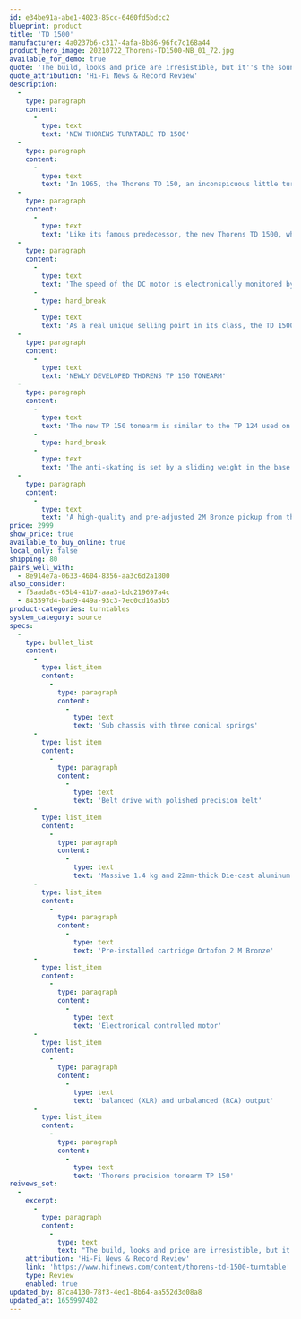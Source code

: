```yaml
---
id: e34be91a-abe1-4023-85cc-6460fd5bdcc2
blueprint: product
title: 'TD 1500'
manufacturer: 4a0237b6-c317-4afa-8b86-96fc7c168a44
product_hero_image: 20210722_Thorens-TD1500-NB_01_72.jpg
available_for_demo: true
quote: 'The build, looks and price are irresistible, but it''s the sound quality that will delight those seeking an amalgam of vintage and modern.'
quote_attribution: 'Hi-Fi News & Record Review'
description:
  -
    type: paragraph
    content:
      -
        type: text
        text: 'NEW THORENS TURNTABLE TD 1500'
  -
    type: paragraph
    content:
      -
        type: text
        text: 'In 1965, the Thorens TD 150, an inconspicuous little turntable, came on the market and thus started a technical revolution in record player manufacturing. For the first time, a spring-suspended sub-chassis with an inner platter driven by a flat belt was used in a mass-produced unit. The principle proved to be very successful and found many imitators in the years since.'
  -
    type: paragraph
    content:
      -
        type: text
        text: 'Like its famous predecessor, the new Thorens TD 1500, which will be operated purely manually, features a sub-chassis that decouples the turntable and tonearm shelf from the motor and frame by means of three conical springs. In contrast to the TD 150, these springs can be adjusted from above through corresponding holes in the platter, which makes correct adjustment much easier.'
  -
    type: paragraph
    content:
      -
        type: text
        text: 'The speed of the DC motor is electronically monitored by an incremental encoder and deviations, e.g. caused by a broom, are automatically corrected. This also enables very good wow and flutter values.'
      -
        type: hard_break
      -
        type: text
        text: 'As a real unique selling point in its class, the TD 1500 has XLR outputs in addition to the usual pair of RCA jacks, thus enabling true balanced operation with a suitable MC cartridge.'
  -
    type: paragraph
    content:
      -
        type: text
        text: 'NEWLY DEVELOPED THORENS TP 150 TONEARM'
  -
    type: paragraph
    content:
      -
        type: text
        text: 'The new TP 150 tonearm is similar to the TP 124 used on the new TD 124 DD. It has an effective mass of 14 grams, is adjustable in height and azimuth and is equipped with a standard SME connector, so headshells can easily be switched or other cartridges mounted.'
      -
        type: hard_break
      -
        type: text
        text: 'The anti-skating is set by a sliding weight in the base of the arm, which is adjusted on a nylon thread guided over a ruby bearing.'
  -
    type: paragraph
    content:
      -
        type: text
        text: 'A high-quality and pre-adjusted 2M Bronze pickup from the Danish pickup specialist Ortofon, is also supplied as standard. This proves to be a perfect playing partner due to its naked diamond with Fine Line cut.'
price: 2999
show_price: true
available_to_buy_online: true
local_only: false
shipping: 80
pairs_well_with:
  - 8e914e7a-0633-4604-8356-aa3c6d2a1800
also_consider:
  - f5aada8c-65b4-41b7-aaa3-bdc219697a4c
  - 843597d4-bad9-449a-93c3-7ec0cd16a5b5
product-categories: turntables
system_category: source
specs:
  -
    type: bullet_list
    content:
      -
        type: list_item
        content:
          -
            type: paragraph
            content:
              -
                type: text
                text: 'Sub chassis with three conical springs'
      -
        type: list_item
        content:
          -
            type: paragraph
            content:
              -
                type: text
                text: 'Belt drive with polished precision belt'
      -
        type: list_item
        content:
          -
            type: paragraph
            content:
              -
                type: text
                text: 'Massive 1.4 kg and 22mm-thick Die-cast aluminum platter'
      -
        type: list_item
        content:
          -
            type: paragraph
            content:
              -
                type: text
                text: 'Pre-installed cartridge Ortofon 2 M Bronze'
      -
        type: list_item
        content:
          -
            type: paragraph
            content:
              -
                type: text
                text: 'Electronical controlled motor'
      -
        type: list_item
        content:
          -
            type: paragraph
            content:
              -
                type: text
                text: 'balanced (XLR) and unbalanced (RCA) output'
      -
        type: list_item
        content:
          -
            type: paragraph
            content:
              -
                type: text
                text: 'Thorens precision tonearm TP 150'
reivews_set:
  -
    excerpt:
      -
        type: paragraph
        content:
          -
            type: text
            text: "The build, looks and price are irresistible, but it's the sound quality that will delight those seeking an amalgam of vintage and modern.\_"
    attribution: 'Hi-Fi News & Record Review'
    link: 'https://www.hifinews.com/content/thorens-td-1500-turntable'
    type: Review
    enabled: true
updated_by: 87ca4130-78f3-4ed1-8b64-aa552d3d08a8
updated_at: 1655997402
---
```

